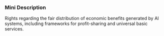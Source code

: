 ### Mini Description

Rights regarding the fair distribution of economic benefits generated by AI systems, including frameworks for profit-sharing and universal basic services.
